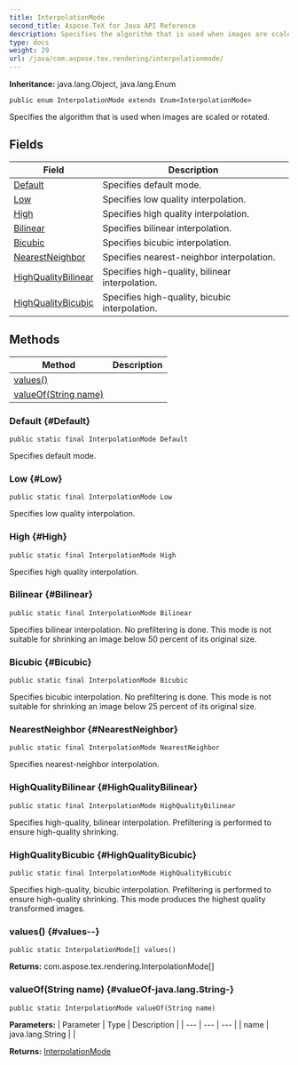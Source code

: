 ```yaml
---
title: InterpolationMode
second_title: Aspose.TeX for Java API Reference
description: Specifies the algorithm that is used when images are scaled or rotated.
type: docs
weight: 29
url: /java/com.aspose.tex.rendering/interpolationmode/
---
```

**Inheritance:**
java.lang.Object, java.lang.Enum
```
public enum InterpolationMode extends Enum<InterpolationMode>
```

Specifies the algorithm that is used when images are scaled or rotated.
## Fields

| Field | Description |
| --- | --- |
| [Default](#Default) | Specifies default mode. |
| [Low](#Low) | Specifies low quality interpolation. |
| [High](#High) | Specifies high quality interpolation. |
| [Bilinear](#Bilinear) | Specifies bilinear interpolation. |
| [Bicubic](#Bicubic) | Specifies bicubic interpolation. |
| [NearestNeighbor](#NearestNeighbor) | Specifies nearest-neighbor interpolation. |
| [HighQualityBilinear](#HighQualityBilinear) | Specifies high-quality, bilinear interpolation. |
| [HighQualityBicubic](#HighQualityBicubic) | Specifies high-quality, bicubic interpolation. |
## Methods

| Method | Description |
| --- | --- |
| [values()](#values--) |  |
| [valueOf(String name)](#valueOf-java.lang.String-) |  |
### Default {#Default}
```
public static final InterpolationMode Default
```


Specifies default mode.

### Low {#Low}
```
public static final InterpolationMode Low
```


Specifies low quality interpolation.

### High {#High}
```
public static final InterpolationMode High
```


Specifies high quality interpolation.

### Bilinear {#Bilinear}
```
public static final InterpolationMode Bilinear
```


Specifies bilinear interpolation. No prefiltering is done. This mode is not suitable for shrinking an image below 50 percent of its original size.

### Bicubic {#Bicubic}
```
public static final InterpolationMode Bicubic
```


Specifies bicubic interpolation. No prefiltering is done. This mode is not suitable for shrinking an image below 25 percent of its original size.

### NearestNeighbor {#NearestNeighbor}
```
public static final InterpolationMode NearestNeighbor
```


Specifies nearest-neighbor interpolation.

### HighQualityBilinear {#HighQualityBilinear}
```
public static final InterpolationMode HighQualityBilinear
```


Specifies high-quality, bilinear interpolation. Prefiltering is performed to ensure high-quality shrinking.

### HighQualityBicubic {#HighQualityBicubic}
```
public static final InterpolationMode HighQualityBicubic
```


Specifies high-quality, bicubic interpolation. Prefiltering is performed to ensure high-quality shrinking. This mode produces the highest quality transformed images.

### values() {#values--}
```
public static InterpolationMode[] values()
```




**Returns:**
com.aspose.tex.rendering.InterpolationMode[]
### valueOf(String name) {#valueOf-java.lang.String-}
```
public static InterpolationMode valueOf(String name)
```




**Parameters:**
| Parameter | Type | Description |
| --- | --- | --- |
| name | java.lang.String |  |

**Returns:**
[InterpolationMode](../../com.aspose.tex.rendering/interpolationmode)
